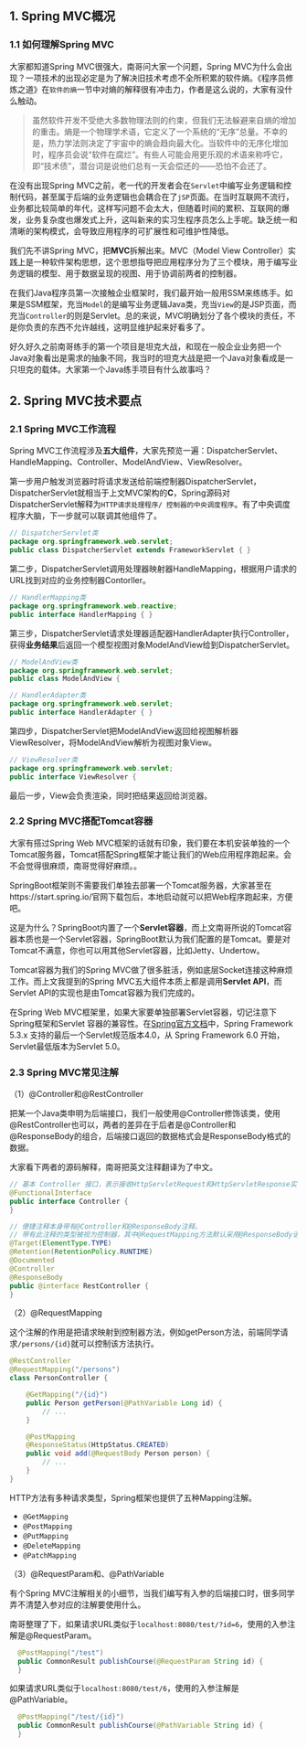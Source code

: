 ## 1. Spring MVC概况

### 1.1 如何理解Spring MVC

大家都知道Spring MVC很强大，南哥问大家一个问题，Spring MVC为什么会出现？一项技术的出现必定是为了解决旧技术考虑不全所积累的软件熵。《程序员修炼之道》在`软件的熵`一节中对熵的解释很有冲击力，作者是这么说的，大家有没什么触动。

> 虽然软件开发不受绝大多数物理法则的约束，但我们无法躲避来自熵的增加的重击。熵是一个物理学术语，它定义了一个系统的“无序”总量。不幸的是，热力学法则决定了宇宙中的熵会趋向最大化。当软件中的无序化增加时，程序员会说“软件在腐烂”。有些人可能会用更乐观的术语来称呼它，即“技术债”，潜台词是说他们总有一天会偿还的——恐怕不会还了。

在没有出现Spring MVC之前，老一代的开发者会在`Servlet`中编写业务逻辑和控制代码，甚至属于后端的业务逻辑也会耦合在了`jSP`页面。在当时互联网不流行，业务都比较简单的年代，这样写问题不会太大，但随着时间的累积、互联网的爆发，业务复杂度也爆发式上升，这叫新来的实习生程序员怎么上手呢。缺乏统一和清晰的架构模式，会导致应用程序的可扩展性和可维护性降低。

我们先不讲Spring MVC，把**MVC**拆解出来。MVC（Model View Controller）实践上是一种软件架构思想，这个思想指导把应用程序分为了三个模块，用于编写业务逻辑的模型、用于数据呈现的视图、用于协调前两者的控制器。

在我们Java程序员第一次接触企业框架时，我们最开始一般用SSM来练练手。如果是SSM框架，充当`Model`的是编写业务逻辑Java类，充当`View`的是JSP页面，而充当`Controller`的则是Servlet。总的来说，MVC明确划分了各个模块的责任，不是你负责的东西不允许越线，这明显维护起来好看多了。

好久好久之前南哥练手的第一个项目是坦克大战，和现在一般企业业务把一个Java对象看出是需求的抽象不同，我当时的坦克大战是把一个Java对象看成是一只坦克的载体。大家第一个Java练手项目有什么故事吗？

## 2. Spring MVC技术要点

### 2.1 Spring MVC工作流程

Spring MVC工作流程涉及**五大组件**，大家先预览一遍：DispatcherServlet、HandleMapping、Controller、ModelAndView、ViewResolver。

第一步用户触发浏览器时将请求发送给前端控制器DispatcherServlet，DispatcherServlet就相当于上文MVC架构的**C**，Spring源码对DispatcherServlet解释为`HTTP请求处理程序/ 控制器的中央调度程序`。有了中央调度程序大脑，下一步就可以联调其他组件了。

```java
// DispatcherServlet类
package org.springframework.web.servlet;
public class DispatcherServlet extends FrameworkServlet { }
```

第二步，DispatcherServlet调用处理器映射器HandleMapping，根据用户请求的URL找到对应的业务控制器Contorller。

```java
// HandlerMapping类
package org.springframework.web.reactive;
public interface HandlerMapping { }
```

第三步，DispatcherServlet请求处理器适配器HandlerAdapter执行Controller，获得**业务结果**后返回一个模型视图对象ModelAndView给到DispatcherServlet。

```java
// ModelAndView类
package org.springframework.web.servlet;
public class ModelAndView {
```

```java
// HandlerAdapter类
package org.springframework.web.servlet;
public interface HandlerAdapter { }
```

第四步，DispatcherServlet把ModelAndView返回给视图解析器ViewResolver，将ModelAndView解析为视图对象View。

```java
// ViewResolver类
package org.springframework.web.servlet;
public interface ViewResolver {
```

最后一步，View会负责渲染，同时把结果返回给浏览器。

### 2.2 Spring MVC搭配Tomcat容器

大家有搭过Spring Web MVC框架的话就有印象，我们要在本机安装单独的一个Tomcat服务器，Tomcat搭配Spring框架才能让我们的Web应用程序跑起来。会不会觉得很麻烦，南哥觉得好麻烦。。

SpringBoot框架则不需要我们单独去部署一个Tomcat服务器，大家甚至在https://start.spring.io/官网下载包后，本地启动就可以把Web程序跑起来，方便吧。

这是为什么？SpringBoot内置了一个**Servlet容器**，而上文南哥所说的Tomcat容器本质也是一个Servlet容器，SpringBoot默认为我们配置的是Tomcat。要是对Tomcat不满意，你也可以用其他Servlet容器，比如Jetty、Undertow。

Tomcat容器为我们的Spring MVC做了很多脏活，例如底层Socket连接这种麻烦工作。而上文我提到的Spring MVC五大组件本质上都是调用**Servlet API**，而Servlet API的实现也是由Tomcat容器为我们完成的。

在Spring Web MVC框架里，如果大家要单独部署Servlet容器，切记注意下Spring框架和Servlet 容器的兼容性。在[Spring官方文档](https://github.com/spring-projects/spring-framework/wiki/Spring-Framework-Versions)中，Spring Framework 5.3.x 支持的最后一个Servlet规范版本4.0，从 Spring Framework 6.0 开始，Servlet最低版本为Servlet 5.0。

### 2.3 Spring MVC常见注解

（1）@Controller和@RestController

把某一个Java类申明为后端接口，我们一般使用@Controller修饰该类，使用@RestController也可以，两者的差异在于后者是@Controller和@ResponseBody的组合，后端接口返回的数据格式会是ResponseBody格式的数据。

大家看下两者的源码解释，南哥把英文注释翻译为了中文。

```java
// 基本 Controller 接口，表示接收HttpServletRequest和HttpServletResponse实例的组件，就像HttpServlet一样，但能够参与 MVC 工作流。
@FunctionalInterface
public interface Controller {
}
```

```java
// 便捷注释本身带有@Controller和@ResponseBody注释。
// 带有此注释的类型被视为控制器，其中@RequestMapping方法默认采用@ResponseBody语义。
@Target(ElementType.TYPE)
@Retention(RetentionPolicy.RUNTIME)
@Documented
@Controller
@ResponseBody
public @interface RestController {
}
```

（2）@RequestMapping

这个注解的作用是把请求映射到控制器方法，例如getPerson方法，前端同学请求`/persons/{id}`就可以控制该方法执行。

```java
@RestController
@RequestMapping("/persons")
class PersonController {

	@GetMapping("/{id}")
	public Person getPerson(@PathVariable Long id) {
		// ...
	}

	@PostMapping
	@ResponseStatus(HttpStatus.CREATED)
	public void add(@RequestBody Person person) {
		// ...
	}
}
```

HTTP方法有多种请求类型，Spring框架也提供了五种Mapping注解。

- `@GetMapping`
- `@PostMapping`
- `@PutMapping`
- `@DeleteMapping`
- `@PatchMapping`

（3）@RequestParam和、@PathVariable

有个Spring MVC注解相关的小细节，当我们编写有入参的后端接口时，很多同学弄不清楚入参对应的注解要使用什么。

南哥整理了下，如果请求URL类似于`localhost:8080/test/?id=6`，使用的入参注解是@RequestParam。

```java
  @PostMapping("/test")
  public CommonResult publishCourse(@RequestParam String id) {
  }
```

如果请求URL类似于`localhost:8080/test/6`，使用的入参注解是@PathVariable。

```java
  @PostMapping("/test/{id}")
  public CommonResult publishCourse(@PathVariable String id) {
  }
```